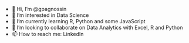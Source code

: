 - 👋 Hi, I’m @gpagnossin
- 👀 I’m interested in Data Science
- 🌱 I’m currently learning R, Python and some JavaScript
- 💞️ I’m looking to collaborate on Data Analytics with Excel, R and Python
- 📫 How to reach me: LinkedIn

<!---
gpagnossin/gpagnossin is a ✨ special ✨ repository because its `README.md` (this file) appears on your GitHub profile.
You can click the Preview link to take a look at your changes.
--->
